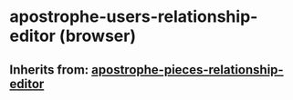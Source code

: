 # apostrophe-users-relationship-editor (browser)
## Inherits from: [apostrophe-pieces-relationship-editor](../apostrophe-pieces/browser-apostrophe-pieces-relationship-editor.md)


